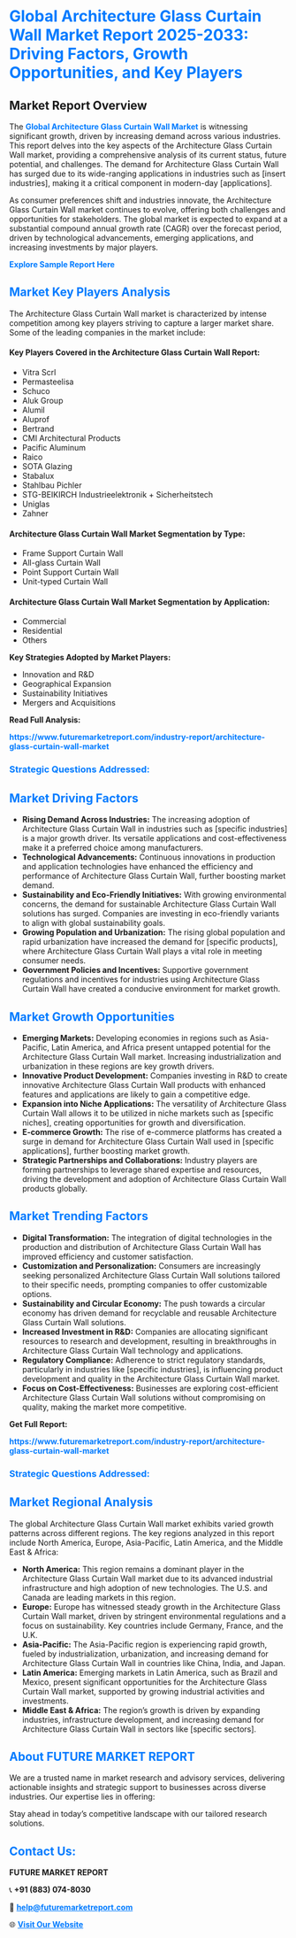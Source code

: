 <h1 style="color: #007BFF;">Global Architecture Glass Curtain Wall Market Report 2025-2033: Driving Factors, Growth Opportunities, and Key Players</h1>

<section id="overview">
<h2>Market Report Overview</h2>
<p>The <a href="https://www.futuremarketreport.com/industry-report/architecture-glass-curtain-wall-market" style="color: #007BFF; text-decoration: none;"><strong>Global Architecture Glass Curtain Wall Market</strong></a> is witnessing significant growth, driven by increasing demand across various industries. This report delves into the key aspects of the Architecture Glass Curtain Wall market, providing a comprehensive analysis of its current status, future potential, and challenges. The demand for Architecture Glass Curtain Wall has surged due to its wide-ranging applications in industries such as [insert industries], making it a critical component in modern-day [applications].</p>
<p>As consumer preferences shift and industries innovate, the Architecture Glass Curtain Wall market continues to evolve, offering both challenges and opportunities for stakeholders. The global market is expected to expand at a substantial compound annual growth rate (CAGR) over the forecast period, driven by technological advancements, emerging applications, and increasing investments by major players.</p>
</section>

<section id="overview">
<p><a href="https://www.futuremarketreport.com/request-sample/reportId=87764" style="color: #007BFF; text-decoration: none;"><strong>Explore Sample Report Here</strong></a></p>
</section>

<section id="key-players">
<h2 style="color: #007BFF;">Market Key Players Analysis</h2>
<p>The Architecture Glass Curtain Wall market is characterized by intense competition among key players striving to capture a larger market share. Some of the leading companies in the market include:</p>
<h4>Key Players Covered in the Architecture Glass Curtain Wall Report:</h4>
<ul><li>Vitra Scrl</li><li>Permasteelisa</li><li>Schuco</li><li>Aluk Group</li><li>Alumil</li><li>Aluprof</li><li>Bertrand</li><li>CMI Architectural Products</li><li>Pacific Aluminum</li><li>Raico</li><li>SOTA Glazing</li><li>Stabalux</li><li>Stahlbau Pichler</li><li>STG-BEIKIRCH Industrieelektronik + Sicherheitstech</li><li>Uniglas</li><li>Zahner</li></ul>
<h4>Architecture Glass Curtain Wall Market Segmentation by Type:</h4>
<ul><li>Frame Support Curtain Wall</li><li>All-glass Curtain Wall</li><li>Point Support Curtain Wall</li><li>Unit-typed Curtain Wall</li></ul>

<h4>Architecture Glass Curtain Wall Market Segmentation by Application:</h4>
<ul><li>Commercial</li><li>Residential</li><li>Others</li></ul>
<p><strong>Key Strategies Adopted by Market Players:</strong></p>
<ul>
<li>Innovation and R&D</li>
<li>Geographical Expansion</li>
<li>Sustainability Initiatives</li>
<li>Mergers and Acquisitions</li>
</ul>
</section>

<section>
<p><strong>Read Full Analysis: </strong></p><a href="https://www.futuremarketreport.com/industry-report/architecture-glass-curtain-wall-market" style="color: #007BFF; text-decoration: none;"><strong>https://www.futuremarketreport.com/industry-report/architecture-glass-curtain-wall-market</strong></a>
<h3 style="color: #007BFF;">Strategic Questions Addressed:</h3>
</section>

<section id="driving-factors">
<h2 style="color: #007BFF;">Market Driving Factors</h2>
<ul>
<li><strong>Rising Demand Across Industries:</strong> The increasing adoption of Architecture Glass Curtain Wall in industries such as [specific industries] is a major growth driver. Its versatile applications and cost-effectiveness make it a preferred choice among manufacturers.</li>
<li><strong>Technological Advancements:</strong> Continuous innovations in production and application technologies have enhanced the efficiency and performance of Architecture Glass Curtain Wall, further boosting market demand.</li>
<li><strong>Sustainability and Eco-Friendly Initiatives:</strong> With growing environmental concerns, the demand for sustainable Architecture Glass Curtain Wall solutions has surged. Companies are investing in eco-friendly variants to align with global sustainability goals.</li>
<li><strong>Growing Population and Urbanization:</strong> The rising global population and rapid urbanization have increased the demand for [specific products], where Architecture Glass Curtain Wall plays a vital role in meeting consumer needs.</li>
<li><strong>Government Policies and Incentives:</strong> Supportive government regulations and incentives for industries using Architecture Glass Curtain Wall have created a conducive environment for market growth.</li>
</ul>
</section>

<section id="growth-opportunities">
<h2 style="color: #007BFF;">Market Growth Opportunities</h2>
<ul>
<li><strong>Emerging Markets:</strong> Developing economies in regions such as Asia-Pacific, Latin America, and Africa present untapped potential for the Architecture Glass Curtain Wall market. Increasing industrialization and urbanization in these regions are key growth drivers.</li>
<li><strong>Innovative Product Development:</strong> Companies investing in R&D to create innovative Architecture Glass Curtain Wall products with enhanced features and applications are likely to gain a competitive edge.</li>
<li><strong>Expansion into Niche Applications:</strong> The versatility of Architecture Glass Curtain Wall allows it to be utilized in niche markets such as [specific niches], creating opportunities for growth and diversification.</li>
<li><strong>E-commerce Growth:</strong> The rise of e-commerce platforms has created a surge in demand for Architecture Glass Curtain Wall used in [specific applications], further boosting market growth.</li>
<li><strong>Strategic Partnerships and Collaborations:</strong> Industry players are forming partnerships to leverage shared expertise and resources, driving the development and adoption of Architecture Glass Curtain Wall products globally.</li>
</ul>
</section>

<section id="trending-factors">
<h2 style="color: #007BFF;">Market Trending Factors</h2>
<ul>
<li><strong>Digital Transformation:</strong> The integration of digital technologies in the production and distribution of Architecture Glass Curtain Wall has improved efficiency and customer satisfaction.</li>
<li><strong>Customization and Personalization:</strong> Consumers are increasingly seeking personalized Architecture Glass Curtain Wall solutions tailored to their specific needs, prompting companies to offer customizable options.</li>
<li><strong>Sustainability and Circular Economy:</strong> The push towards a circular economy has driven demand for recyclable and reusable Architecture Glass Curtain Wall solutions.</li>
<li><strong>Increased Investment in R&D:</strong> Companies are allocating significant resources to research and development, resulting in breakthroughs in Architecture Glass Curtain Wall technology and applications.</li>
<li><strong>Regulatory Compliance:</strong> Adherence to strict regulatory standards, particularly in industries like [specific industries], is influencing product development and quality in the Architecture Glass Curtain Wall market.</li>
<li><strong>Focus on Cost-Effectiveness:</strong> Businesses are exploring cost-efficient Architecture Glass Curtain Wall solutions without compromising on quality, making the market more competitive.</li>
</ul>
</section>

<section>
<p><strong>Get Full Report: </strong></p><a href="https://www.futuremarketreport.com/industry-report/architecture-glass-curtain-wall-market" style="color: #007BFF; text-decoration: none;"><strong>https://www.futuremarketreport.com/industry-report/architecture-glass-curtain-wall-market</strong></a>
<h3 style="color: #007BFF;">Strategic Questions Addressed:</h3>
</section>


<section id="regional-analysis">
<h2 style="color: #007BFF;">Market Regional Analysis</h2>
<p>The global Architecture Glass Curtain Wall market exhibits varied growth patterns across different regions. The key regions analyzed in this report include North America, Europe, Asia-Pacific, Latin America, and the Middle East & Africa:</p>
<ul>
<li><strong>North America:</strong> This region remains a dominant player in the Architecture Glass Curtain Wall market due to its advanced industrial infrastructure and high adoption of new technologies. The U.S. and Canada are leading markets in this region.</li>
<li><strong>Europe:</strong> Europe has witnessed steady growth in the Architecture Glass Curtain Wall market, driven by stringent environmental regulations and a focus on sustainability. Key countries include Germany, France, and the U.K.</li>
<li><strong>Asia-Pacific:</strong> The Asia-Pacific region is experiencing rapid growth, fueled by industrialization, urbanization, and increasing demand for Architecture Glass Curtain Wall in countries like China, India, and Japan.</li>
<li><strong>Latin America:</strong> Emerging markets in Latin America, such as Brazil and Mexico, present significant opportunities for the Architecture Glass Curtain Wall market, supported by growing industrial activities and investments.</li>
<li><strong>Middle East & Africa:</strong> The region’s growth is driven by expanding industries, infrastructure development, and increasing demand for Architecture Glass Curtain Wall in sectors like [specific sectors].</li>
</ul>
</section>

<footer>
<h2 style="color: #007BFF;">About FUTURE MARKET REPORT</h2>
<p>We are a trusted name in market research and advisory services, delivering actionable insights and strategic support to businesses across diverse industries. Our expertise lies in offering:</p>

<p>Stay ahead in today’s competitive landscape with our tailored research solutions.</p>

<h2 style="color: #007BFF;">Contact Us:</h2>
<p><strong>FUTURE MARKET REPORT</strong></p>
<p>📞 <strong>+91 (883) 074-8030</strong></p>
<p>📧 <strong><a href="mailto:help@futuremarketreport.com" style="color: #007BFF;">help@futuremarketreport.com</a></strong></p>
<p>🌐 <strong><a href="https://www.futuremarketreport.com/" style="color: #007BFF;">Visit Our Website</a></strong></p>
</footer>